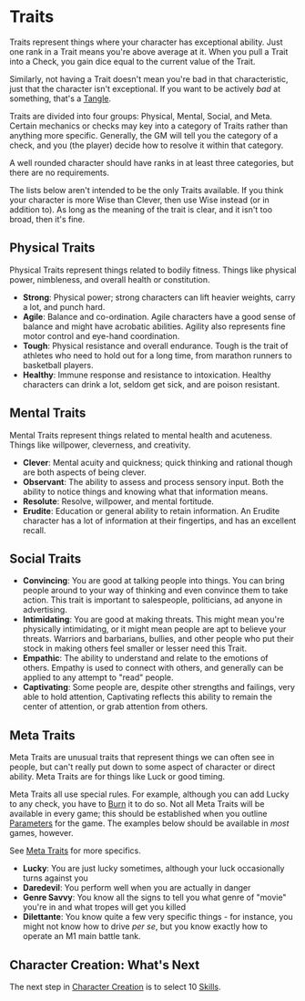 # Traits

Traits represent things where your character has exceptional ability. Just one rank in a Trait means you're above average at it. When you pull a Trait into a Check, you gain dice equal to the current value of the Trait.

Similarly, not having a Trait doesn't mean you're bad in that characteristic, just that the character isn't exceptional. If you want to be actively *bad* at something, that's a [Tangle](Tangles.md).

Traits are divided into four groups: Physical, Mental, Social, and Meta. Certain mechanics or checks may key into a category of Traits rather than anything more specific. Generally, the GM will tell you the category of a check, and you (the player) decide how to resolve it within that category.

A well rounded character should have ranks in at least three categories, but there are no requirements.

The lists below aren't intended to be the only Traits available. If you think your character is more Wise than Clever, then use Wise instead (or in addition to). As long as the meaning of the trait is clear, and it isn't too broad, then it's fine.

## Physical Traits

Physical Traits represent things related to bodily fitness. Things like physical power, nimbleness, and overall health or constitution.

- **Strong**: Physical power; strong characters can lift heavier weights, carry a lot, and punch hard.
- **Agile**: Balance and co-ordination. Agile characters have a good sense of balance and might have acrobatic abilities. Agility also represents fine motor control and eye-hand coordination.
- **Tough**: Physical resistance and overall endurance. Tough is the trait of athletes who need to hold out for a long time, from marathon runners to basketball players.
- **Healthy**: Immune response and resistance to intoxication. Healthy characters can drink a lot, seldom get sick, and are poison resistant.

## Mental Traits

Mental Traits represent things related to mental health and acuteness. Things like willpower, cleverness, and creativity.

- **Clever**: Mental acuity and quickness; quick thinking and rational though are both aspects of being clever.
- **Observant**: The ability to assess and process sensory input. Both the ability to notice things and knowing what that information means.
- **Resolute**: Resolve, willpower, and mental fortitude.
- **Erudite**: Education or general ability to retain information. An Erudite character has a lot of information at their fingertips, and has an excellent recall.

## Social Traits

- **Convincing**: You are good at talking people into things. You can bring people around to your way of thinking and even convince them to take action. This trait is important to salespeople, politicians, ad anyone in advertising.
- **Intimidating**: You are good at making threats. This might mean you're physically intimidating, or it might mean people are apt to believe your threats. Warriors and barbarians, bullies, and other people who put their stock in making others feel smaller or lesser need this Trait.
- **Empathic**: The ability to understand and relate to the emotions of others. Empathy is used to connect with others, and generally can be applied to any attempt to "read" people.
- **Captivating**: Some people are, despite other strengths and failings, very able to hold attention, Captivating reflects this ability to remain the center of attention, or grab attention from others.

## Meta Traits

Meta Traits are unusual traits that represent things we can often see in people, but can't really put down to some aspect of character or direct ability. Meta Traits are for things like Luck or good timing.

Meta Traits all use special rules. For example, although you can add Lucky to any check, you have to [Burn](Burn.md) it to do so. Not all Meta Traits will be available in every game; this should be established when you outline [Parameters](Parameters.md) for the game. The examples below should be available in *most* games, however.

See [Meta Traits](MetaTraits.md) for more specifics.

- **Lucky**: You are just lucky sometimes, although your luck occasionally turns against you
- **Daredevil**: You perform well when you are actually in danger
- **Genre Savvy**: You know all the signs to tell you what genre of "movie" you're in and what tropes will get you killed
- **Dilettante**: You know quite a few very specific things - for instance, you might not know how to drive *per se*, but you know exactly how to operate an M1 main battle tank.

## Character Creation: What's Next

The next step in [Character Creation](CCSummary.md) is to select 10 [Skills](Skills.md).

